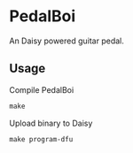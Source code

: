 # PedalBoi
An Daisy powered guitar pedal.

## Usage
Compile PedalBoi
```makefile
make
```

Upload binary to Daisy
```makefile
make program-dfu
```